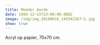 ```yaml
---
title: Moeder Aarde
date: 1999-12-31T23:00:00.000Z
image: /img/img_20190616_145542267~2.jpg
show: true
---
```

Acryl op papier, 70x70 cm.